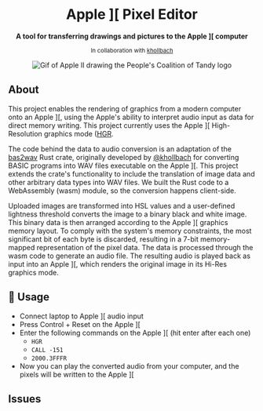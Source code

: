 <div align="center">

  <h1>Apple ][ Pixel Editor</h1>

  <strong>A tool for transferring drawings and pictures to the Apple ][ computer</strong>

  <sub>In collaboration with <a href="https://github.com/khollbach">khollbach</a></sub>
</div>

<div align="center">
  <img src="https://github.com/juilie/Apple-II-Pixel-Editor/assets/33275847/2bfabfc1-5529-4924-a1a0-1e607a060186" alt="Gif of Apple II drawing the People's Coalition of Tandy logo" />
</div>

## About

This project enables the rendering of graphics from a modern computer onto an Apple ]\[, using the Apple's ability to interpret audio input as data for direct memory writing. This project currently uses the Apple \]\[ High-Resolution graphics mode ([HGR](https://en.wikipedia.org/wiki/Apple_II_graphics#High-Resolution_(Hi-Res)_graphics).

The code behind the data to audio conversion is an adaptation of the [bas2wav](https://github.com/khollbach/bas2wav) Rust crate, originally developed by [@khollbach](https://github.com/khollbach) for converting BASIC programs into WAV files executable on the Apple ][. This project extends the crate's functionality to include the translation of image data and other arbitrary data types into WAV files. We built the Rust code to a WebAssembly (wasm) module, so the conversion happens client-side.

Uploaded images are transformed into HSL values and a user-defined lightness threshold converts the image to a binary black and white image. This binary data is then arranged according to the Apple ]\[ graphics memory layout. To comply with the system's memory constraints, the most significant bit of each byte is discarded, resulting in a 7-bit memory-mapped representation of the pixel data. The data is processed through the wasm code to generate an audio file. The resulting audio is played back as input into an Apple ][, which renders the original image in its Hi-Res graphics mode.

## 🚴 Usage
- Connect laptop to Apple \]\[ audio input
- Press Control + Reset on the Apple \]\[
- Enter the following commands on the Apple \]\[ (hit enter after each one)
  - <code>HGR</code>
  - <code>CALL -151</code>
  - <code>2000.3FFFR</code>
- Now you can play the converted audio from your computer, and the pixels will be written to the Apple \]\[ 

## Issues
